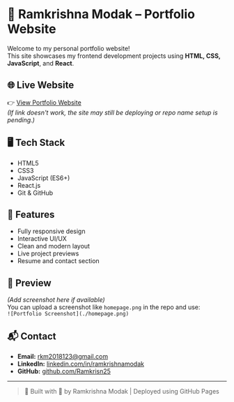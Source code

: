 # 💼 Ramkrishna Modak – Portfolio Website

Welcome to my personal portfolio website!  
This site showcases my frontend development projects using **HTML, CSS, JavaScript**, and **React**.

## 🌐 Live Website

👉 [View Portfolio Website](https://Practicejs.github.io)  
*(If link doesn't work, the site may still be deploying or repo name setup is pending.)*

## 🖥 Tech Stack

- HTML5  
- CSS3  
- JavaScript (ES6+)  
- React.js  
- Git & GitHub

## 📌 Features

- Fully responsive design
- Interactive UI/UX
- Clean and modern layout
- Live project previews
- Resume and contact section

## 📸 Preview

*(Add screenshot here if available)*  
You can upload a screenshot like `homepage.png` in the repo and use:  
`![Portfolio Screenshot](./homepage.png)`

## 📬 Contact

- **Email:** [rkm2018123@gmail.com](mailto:rkm2018123@gmail.com)  
- **LinkedIn:** [linkedin.com/in/ramkrishnamodak](https://linkedin.com/in/ramkrishnamodak)  
- **GitHub:** [github.com/Ramkrisn25](https://github.com/Ramkrisn25)

---

> 🚀 Built with 💖 by Ramkrishna Modak | Deployed using GitHub Pages
